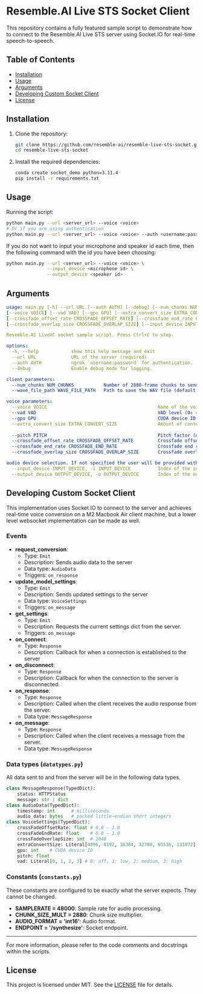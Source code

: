 # Resemble.AI Live STS Socket Client

This repository contains a fully featured sample script to demonstrate how to connect to the Resemble.AI Live STS server using Socket.IO for real-time speech-to-speech.

## Table of Contents
- [Installation](#installation)
- [Usage](#usage)
- [Arguments](#arguments)
- [Developing Custom Socket Client](#developing-custom-socket-client)
- [License](#license)

## Installation

1. Clone the repository:
    ```sh
    git clone https://github.com/resemble-ai/resemble-live-sts-socket.git  
    cd resemble-live-sts-socket
    ```

2. Install the required dependencies:
    ```sh
    conda create socket_demo python=3.11.4
    pip install -r requirements.txt
    ```

## Usage
Running the script:
```sh
python main.py --url <server_url> --voice <voice>
# Or if you are using authentication
python main.py --url <server_url> --voice <voice> --auth <username:password>
```
If you do not want to input your microphone and speaker id each time, then the following command with the id you have been choosing:
```sh
python main.py --url <server_url> --voice <voice> \
               --input_device <microphone id> \
               --output_device <speaker id>
```


## Arguments
```yaml
usage: main.py [-h] --url URL [--auth AUTH] [--debug] [--num_chunks NUM_CHUNKS] [--wave_file_path WAVE_FILE_PATH]
[--voice VOICE] [--vad VAD] [--gpu GPU] [--extra_convert_size EXTRA_CONVERT_SIZE] [--pitch PITCH]
[--crossfade_offset_rate CROSSFADE_OFFSET_RATE] [--crossfade_end_rate CROSSFADE_END_RATE]
[--crossfade_overlap_size CROSSFADE_OVERLAP_SIZE] [--input_device INPUT_DEVICE] [--output_device OUTPUT_DEVICE]

Resemble.AI LiveVC socket sample script. Press Ctrl+C to stop.

options:
  -h, --help            show this help message and exit
  --url URL             URL of the server (required)
  --auth AUTH           ngrok `username:password` for authentication.
  --debug               Enable debug mode for logging.

client parameters:
  --num_chunks NUM_CHUNKS           Number of 2880-frame chunks to send to the server (default: 8).
  --wave_file_path WAVE_FILE_PATH   Path to save the WAV file (default: output.wav).

voice parameters:
  --voice VOICE                                         Name of the voice to use for synthesis.
  --vad VAD                                             VAD level (0: off, 1: low, 2: medium, 3: high) (default: 1).
  --gpu GPU                                             CUDA device ID (default: 0).
  --extra_convert_size EXTRA_CONVERT_SIZE               Amount of context for the server to use (4096, 8192, 16384,
                                                                             32768, 65536, 131072) (default: 4096).
  --pitch PITCH                                         Pitch factor (default: 0).
  --crossfade_offset_rate CROSSFADE_OFFSET_RATE         Crossfade offset rate (0.0 - 1.0) (default: 0.1)
  --crossfade_end_rate CROSSFADE_END_RATE               Crossfade end rate (0.0 - 1.0) (default: 0.9).
  --crossfade_overlap_size CROSSFADE_OVERLAP_SIZE       Crossfade overlap size (default: 2048).

audio device selection. If not specified the user will be provided with a list of devices to choose from.:
  --input_device INPUT_DEVICE, -i INPUT_DEVICE          Index of the input audio device.
  --output_device OUTPUT_DEVICE, -o OUTPUT_DEVICE       Index of the output audio device.
```
## Developing Custom Socket Client
This implementation uses Socket.IO to connect to the server and achieves real-time voice conversion on a M2 Macbook Air client machine, but a lower level websocket implementation can be made as well. 

### Events
- **request_conversion**:
    - Type: `Emit`
    - Description: Sends audio data to the server
    - Data type: `AudioData`
    - Triggers: `on_response`
- **update_model_settings**: 
    - Type: `Emit`
    - Description: Sends updated settings to the server
    - Data type: `VoiceSettings`
    - Triggers: `on_message`
- **get_settings**:
    - Type: `Emit`
    - Description: Requests the current settings dict from the server.
    - Triggers: `on_message`
- **on_connect**:
    - Type: `Response`
    - Description: Callback for when a connection is established to the server
- **on_disconnect**:
    - Type: `Response`
    - Description: Callback for when the connection to the server is disconnected.
- **on_response**:
    - Type: `Response`
    - Description: Called when the client receives the audio response from the server.
    - Data type: `MessageResponse`
- **on_message**:
    - Type: `Response`
    - Description: Called when the client receives a message from the server.
    - Data type: `MessageResponse`

### Data types (`datatypes.py`)
All data sent to and from the server will be in the following data types.
```py
class MessageResponse(TypedDict):
    status: HTTPStatus
    message: str | dict
class AudioData(TypedDict):
    timestamp: int      # milliseconds
    audio_data: bytes   # packed little-endian short integers
class VoiceSettings(TypedDict):
    crossFadeOffsetRate: float # 0.0 - 1.0
    crossFadeEndRate: float    # 0.0 - 1.0 
    crossFadeOverlapSize: int  # 2048
    extraConvertSize: Literal[4096, 8192, 16384, 32768, 65536, 131072]
    gpu: int    # CUDA device ID
    pitch: float
    vad: Literal[0, 1, 2, 3] # 0: off, 1: low, 2: medium, 3: high
```

### Constants (`constants.py`)
These constants are configured to be exactly what the server expects. They cannot be changed.

- **SAMPLERATE = 48000**: Sample rate for audio processing.
- **CHUNK_SIZE_MULT = 2880**: Chunk size multiplier.
- **AUDIO_FORMAT = 'int16'**: Audio format.
- **ENDPOINT = '/synthesize'**: Socket endpoint.

---

For more information, please refer to the code comments and docstrings within the scripts.

## License

This project is licensed under MIT. See the [LICENSE](LICENSE) file for details.


